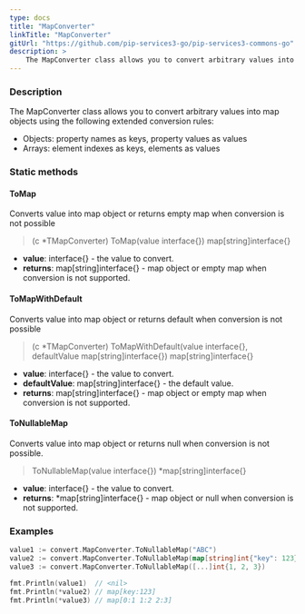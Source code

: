 ```yaml
---
type: docs
title: "MapConverter"
linkTitle: "MapConverter"
gitUrl: "https://github.com/pip-services3-go/pip-services3-commons-go"
description: > 
    The MapConverter class allows you to convert arbitrary values into map objects using extended conversion rules.
---
```


### Description
The MapConverter class allows you to convert arbitrary values into map objects using the following extended conversion rules:

- Objects: property names as keys, property values as values   
- Arrays: element indexes as keys, elements as values

### Static methods

#### ToMap
Converts value into map object or returns empty map when conversion is not possible

> (c *TMapConverter) ToMap(value interface{}) map[string]interface{}

- **value**: interface{} - the value to convert.
- **returns**: map[string]interface{} - map object or empty map when conversion is not supported.

#### ToMapWithDefault
Converts value into map object or returns default when conversion is not possible

> (c *TMapConverter) ToMapWithDefault(value interface{}, defaultValue map[string]interface{}) map[string]interface{}

- **value**: interface{} - the value to convert.
- **defaultValue**: map[string]interface{} - the default value.
- **returns**: map[string]interface{} - map object or empty map when conversion is not supported.

#### ToNullableMap
Converts value into map object or returns null when conversion is not possible.

> ToNullableMap(value interface{}) *map[string]interface{}

- **value**: interface{} - the value to convert.
- **returns**: *map[string]interface{} - map object or null when conversion is not supported.


### Examples

```go
value1 := convert.MapConverter.ToNullableMap("ABC")
value2 := convert.MapConverter.ToNullableMap(map[string]int{"key": 123})
value3 := convert.MapConverter.ToNullableMap([...]int{1, 2, 3})

fmt.Println(value1)  // <nil>
fmt.Println(*value2) // map[key:123]
fmt.Println(*value3) // map[0:1 1:2 2:3]

```

